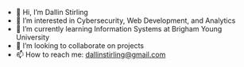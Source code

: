 - 👋 Hi, I’m Dallin Stirling
- 👀 I’m interested in Cybersecurity, Web Development, and Analytics
- 🌱 I’m currently learning Information Systems at Brigham Young University
- 💞️ I’m looking to collaborate on projects
- 📫 How to reach me: dallinstirling@gmail.com

<!---
dallinks/dallinks is a ✨ special ✨ repository because its `README.md` (this file) appears on your GitHub profile.
You can click the Preview link to take a look at your changes.
--->
